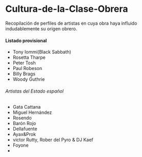 # Cultura-de-la-Clase-Obrera
Recopilación de perfiles de artistas en cuya obra haya influido indudablemente su origen obrero.

#### Listado provisional
- Tony Iommi(Black Sabbath)
- Rosetta Tharpe
- Peter Tosh
- Paul Robeson
- Billy Brags
- Woody Guthrie

###### Artistas del Estado español
- Gata Cattana
- Miguel Hernández
- Rosendo
- Barón Rojo
- Dellafuente
- Ayax&Prok
- victor Rutty, Rober del Pyro & DJ Kaef
- Foyone
- 
